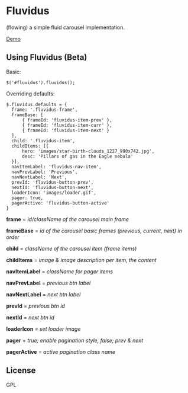 Fluvidus 
=========
(flowing) a simple fluid carousel implementation.

[Demo](http://mugetsu.github.io/fluvidus)

## Using Fluvidus (Beta)

Basic:

    $('#fluvidus').fluvidus();

Overriding defaults:

    $.fluvidus.defaults = {
      frame: '.fluvidus-frame',
      frameBase: [
          { frameId: 'fluvidus-item-prev' },
          { frameId: 'fluvidus-item-curr' },
          { frameId: 'fluvidus-item-next' }
      ],
      child: '.fluvidus-item',
      childItems: [{
          hero: 'images/star-birth-clouds_1227_990x742.jpg',
          desc: 'Pillars of gas in the Eagle nebula'
      }],
      navItemLabel: 'fluvidus-nav-item',
      navPrevLabel: 'Previous',
      navNextLabel: 'Next',
      prevId: 'fluvidus-button-prev',
      nextId: 'fluvidus-button-next',
      loaderIcon: 'images/loader.gif',
      pager: true,
      pagerActive: 'fluvidus-button-active'
    }

**frame** = *id/className of the carousel main frame*

**frameBase** = *id of the carousel basic frames (previous, current, next) in order*

**child** = *className of the carousel item (frame items)*

**childItems** = *image & image description per item, the content*

**navItemLabel** = *className for pager items*

**navPrevLabel** = *previous btn label*

**navNextLabel** = *next btn label*

**prevId** = *previous btn id*

**nextId** = *next btn id*

**loaderIcon** = *set loader image*

**pager** = *true; enable pagination style, false; prev & next*

**pagerActive** = *active pagination class name*

## License

GPL
